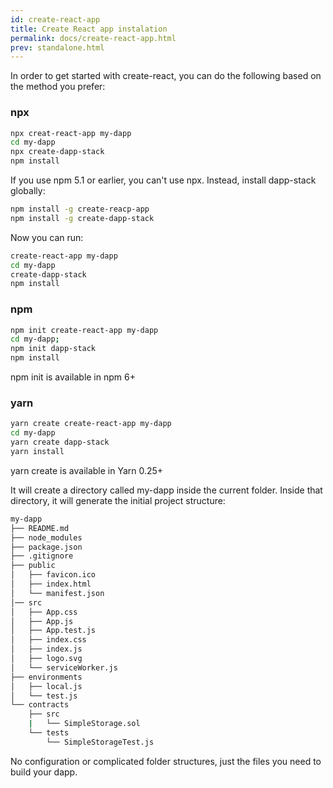```yaml
---
id: create-react-app
title: Create React app instalation
permalink: docs/create-react-app.html
prev: standalone.html
---
```


In order to get started with create-react, you can do the following based on the method you prefer:

### npx

```bash
npx creat-react-app my-dapp
cd my-dapp
npx create-dapp-stack
npm install
```

If you use npm 5.1 or earlier, you can't use npx. Instead, install dapp-stack globally:

```bash
npm install -g create-reacp-app
npm install -g create-dapp-stack
```

Now you can run:

```bash
create-react-app my-dapp
cd my-dapp
create-dapp-stack
npm install
```

### npm

```bash
npm init create-react-app my-dapp
cd my-dapp;
npm init dapp-stack
npm install
```

npm init <initializer> is available in npm 6+

### yarn

```bash
yarn create create-react-app my-dapp
cd my-dapp
yarn create dapp-stack
yarn install
```

yarn create is available in Yarn 0.25+

It will create a directory called my-dapp inside the current folder.
Inside that directory, it will generate the initial project structure:

```bash
my-dapp
├── README.md
├── node_modules
├── package.json
├── .gitignore
├── public
│   ├── favicon.ico
│   ├── index.html
│   └── manifest.json
│── src
│   ├── App.css
│   ├── App.js
│   ├── App.test.js
│   ├── index.css
│   ├── index.js
│   ├── logo.svg
│   └── serviceWorker.js
├── environments
│   ├── local.js
│   └── test.js
└── contracts
    ├── src
    |   └── SimpleStorage.sol
    └── tests
        └── SimpleStorageTest.js
```

No configuration or complicated folder structures, just the files you need to build your dapp.
